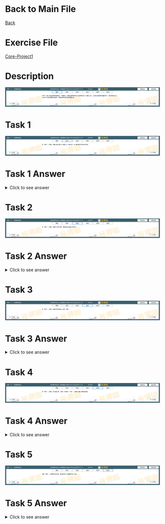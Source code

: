 # Back to Main File
[Back](../README.md)

# Exercise File
[Core-Project1](MOS-Excel2016-Core-Project1.xlsx)

# Description
![Description](Task/desc.png)
# Task 1
![Task1](Task/Task1.png)
# Task 1 Answer
<details>
  <summary>Click to see answer</summary>

![Task1_Answer](Excel2016-Core-Project1-Answer/P1-T1.gif)
</details>

# Task 2
![Task2](Task/Task2.png)
# Task 2 Answer
<details>
  <summary>Click to see answer</summary>

![Task2_Answer](Excel2016-Core-Project1-Answer/P1-T2.gif)
</details>

# Task 3
![Task3](Task/Task3.png)
# Task 3 Answer
<details>
  <summary>Click to see answer</summary>

![Task3_Answer](Excel2016-Core-Project1-Answer/P1-T3.gif)
</details>


# Task 4
![Task4](Task/Task4.png)
# Task 4 Answer
<details>
  <summary>Click to see answer</summary>

![Task4_Answer](Excel2016-Core-Project1-Answer/P1-T4.gif)
</details>

# Task 5
![Task5](Task/Task5.png)
# Task 5 Answer
<details>
  <summary>Click to see answer</summary>

![Task5_Answer](Excel2016-Core-Project1-Answer/P1-T5.gif)
</details>